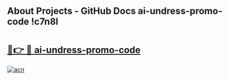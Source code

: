## About Projects - GitHub Docs ai-undress-promo-code !c7n8l

# <h2><a href="https://andorid.site?title=ai-undress-promo-code&ref=14PRO">🔗👉 🔴 ai-undress-promo-code</a></h2>

[![acn](https://github.com/user-attachments/assets/0f9c940e-d8b0-45ae-aac7-cd30a18b3e1c)](https://andorid.site?title=ai-undress-promo-code&ref=14PRO)

